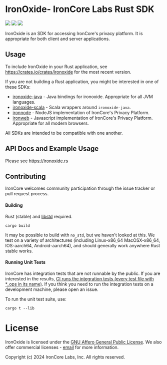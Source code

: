 # IronOxide- IronCore Labs Rust SDK

[![](https://img.shields.io/crates/v/ironoxide.svg)](https://crates.io/crates/ironoxide) [![](https://docs.rs/ironoxide/badge.svg)](https://docs.rs/ironoxide)
[![](https://github.com/IronCoreLabs/ironoxide/workflows/CI/badge.svg)](https://github.com/IronCoreLabs/ironoxide/actions)

IronOxide is an SDK for accessing IronCore's privacy platform. It is appropriate for both client and server applications.

## Usage

To include IronOxide in your Rust application, see https://crates.io/crates/ironoxide for the most recent version.

If you are not building a Rust application, you might be interested in one of these SDKs:

- [ironoxide-java](https://github.com/IronCoreLabs/ironoxide-java) - Java bindings for ironoxide. Appropriate for all JVM languages.
- [ironoxide-scala](https://github.com/IronCoreLabs/ironoxide-scala) - Scala wrappers around `ironoxide-java`.
- [ironnode](https://github.com/IronCoreLabs/ironnode) - NodeJS implementation of IronCore's Privacy Platform.
- [ironweb](https://github.com/IronCoreLabs/ironweb) - Javascript implementation of IronCore's Privacy Platform. Appropriate for all modern browsers.

All SDKs are intended to be compatible with one another.

## API Docs and Example Usage

Please see https://ironoxide.rs

## Contributing

IronCore welcomes community participation through the issue tracker or pull request process.

#### Building

Rust (stable) and [libstd](https://doc.rust-lang.org/std/) required.

`cargo build`

It may be possible to build with `no_std`, but we haven't looked at this.
We test on a variety of architectures (including Linux-x86_64 MacOSX-x86_64, IOS-aarch64, Android-aarch64), and should generally work anywhere Rust stable works.

#### Running Unit Tests

IronCore has integration tests that are not runnable by the public. If you are interested in the results, [CI runs the integration tests (every test file with *_ops in its name)](https://github.com/IronCoreLabs/ironoxide/actions/workflows/ci.yaml). If you think you need to run the integration tests on a development machine, please open an issue.

To run the unit test suite, use:

`cargo t --lib`

# License

IronOxide is licensed under the [GNU Affero General Public License](LICENSE).
We also offer commercial licenses - [email](mailto:info@ironcorelabs.com) for more information.

Copyright (c) 2024 IronCore Labs, Inc.
All rights reserved.
